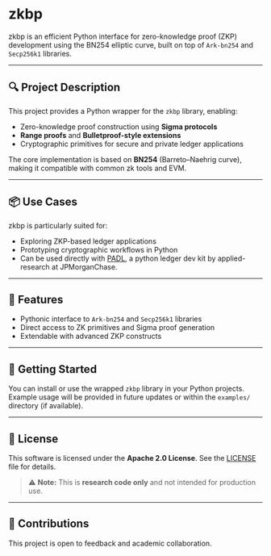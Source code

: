 # zkbp

zkbp is an efficient Python interface for zero-knowledge proof (ZKP) development using the BN254 elliptic curve, built on top of `Ark-bn254` and `Secp256k1` libraries.

---

## 🔍 Project Description

This project provides a Python wrapper for the `zkbp` library, enabling:

- Zero-knowledge proof construction using **Sigma protocols**
- **Range proofs** and **Bulletproof-style extensions**
- Cryptographic primitives for secure and private ledger applications

The core implementation is based on **BN254** (Barreto–Naehrig curve), making it compatible with common zk tools and EVM.

---

## 📦 Use Cases

zkbp is particularly suited for:

- Exploring ZKP-based ledger applications
- Prototyping cryptographic workflows in Python
- Can be used directly with [PADL](https://github.com/jpmorganchase/PADL), a python ledger dev kit by applied-research at JPMorganChase.

---

## 🔧 Features

- Pythonic interface to `Ark-bn254` and `Secp256k1` libraries
- Direct access to ZK primitives and Sigma proof generation
- Extendable with advanced ZKP constructs

---

## 🚀 Getting Started

You can install or use the wrapped `zkbp` library in your Python projects. Example usage will be provided in future updates or within the `examples/` directory (if available).

---

## 📄 License

This software is licensed under the **Apache 2.0 License**. See the [LICENSE](zkbp/LICENSE) file for details.

> ⚠️ **Note:** This is **research code only** and not intended for production use.

---

## 🤝 Contributions

This project is open to feedback and academic collaboration. 